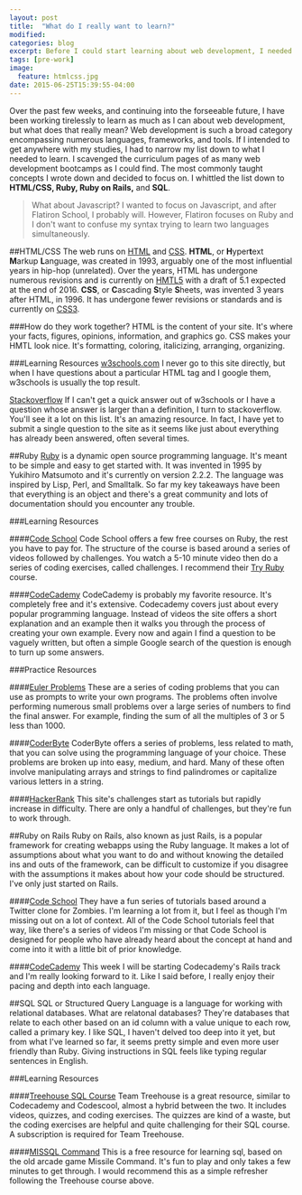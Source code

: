 ```yaml
---
layout: post
title:  "What do I really want to learn?"
modified:
categories: blog
excerpt: Before I could start learning about web development, I needed to consider what I really needed to learn and where I could find those resources.
tags: [pre-work]
image:
  feature: htmlcss.jpg
date: 2015-06-25T15:39:55-04:00
---
```


Over the past few weeks, and continuing into the forseeable future, I have been working tirelessly to learn as much as I can about web development, but what does that really mean? Web development is such a broad category encompassing numerous languages, frameworks, and tools. If I intended to get anywhere with my studies, I had to narrow my list down to what I needed to learn. I scavenged the curriculum pages of as many web development bootcamps as I could find. The most commonly taught concepts I wrote down and decided to focus on. I whittled the list down to **HTML/CSS, Ruby, Ruby on Rails,** and **SQL**.

>What about Javascript?
I wanted to focus on Javascript, and after Flatiron School, I probably will. However, Flatiron focuses on Ruby and I don't want to confuse my syntax trying to learn two languages simultaneously.

##HTML/CSS
The web runs on [HTML](https://en.wikipedia.org/wiki/HTML) and [CSS](https://en.wikipedia.org/wiki/Cascading_Style_Sheets). **HTML**, or **H**yper**t**ext **M**arkup **L**anguage, was created in 1993, arguably one of the most influential years in hip-hop (unrelated). Over the years, HTML has undergone numerous revisions and is currently on [HMTL5](https://en.wikipedia.org/wiki/HTML5) with a draft of 5.1 expected at the end of 2016. **CSS**, or **C**ascading **S**tyle **S**heets, was invented 3 years after HTML, in 1996. It has undergone fewer revisions or standards and is currently on [CSS3](https://en.wikipedia.org/wiki/Cascading_Style_Sheets#CSS_3). 

###How do they work together?
HTML is the content of your site. It's where your facts, figures, opinions, information, and graphics go. CSS makes your HMTL look nice. It's formatting, coloring, italicizing, arranging, organizing.

###Learning Resources
[w3schools.com](http://www.w3schools.com/html/default.asp) I never go to this site directly, but when I have questions about a particular HTML tag and I google them, w3schools is usually the top result.

[Stackoverflow](https://stackoverflow.com/questions/tagged/html) If I can't get a quick answer out of w3schools or I have a question whose answer is larger than a definition, I turn to stackoverflow. You'll see it a lot on this list. It's an amazing resource. In fact, I have yet to submit a single question to the site as it seems like just about everything has already been answered, often several times.

##Ruby
[Ruby](https://en.wikipedia.org/wiki/Ruby_(programming_language)) is a dynamic open source programming language. It's meant to be simple and easy to get started with. It was invented in 1995 by Yukihiro Matsumoto and it's currently on version 2.2.2. The language was inspired by Lisp, Perl, and Smalltalk. So far my key takeaways have been that everything is an object and there's a great community and lots of documentation should you encounter any trouble.

###Learning Resources

####[Code School](https://www.codeschool.com/paths/ruby)
Code School offers a few free courses on Ruby, the rest you have to pay for. The structure of the course is based around a series of videos followed by challenges. You watch a 5-10 minute video then do a series of coding exercises, called challenges. I recommend their [Try Ruby](https://www.codeschool.com/courses/try-ruby) course.

####[CodeCademy](https://www.codecademy.com/tracks/ruby)
CodeCademy is probably my favorite resource. It's completely free and it's extensive. Codecademy covers just about every popular programming language. Instead of videos the site offers a short explanation and an example then it walks you through the process of creating your own example. Every now and again I find a question to be vaguely written, but often a simple Google search of the question is enough to turn up some answers.

###Practice Resources

####[Euler Problems](https://projecteuler.net/)
These are a series of coding problems that you can use as prompts to write your own programs. The problems often involve performing numerous small problems over a large series of numbers to find the final answer. For example, finding  the sum of all the multiples of 3 or 5 less than 1000. 

####[CoderByte](http://www.coderbyte.com/CodingArea/Challenges/)
CoderByte offers a series of problems, less related to math, that you can solve using the programming language of your choice. These problems are broken up into easy, medium, and hard. Many of these often involve manipulating arrays and strings to find palindromes or capitalize various letters in a string.

####[HackerRank](https://www.hackerrank.com/domains/ruby/ruby-tutorials)
This site's challenges start as tutorials but rapidly increase in difficulty. There are only a handful of challenges, but they're fun to work through.

##Ruby on Rails
Ruby on Rails, also known as just Rails, is a popular framework for creating webapps using the Ruby language. It makes a lot of assumptions about what you want to do and without knowing the detailed ins and outs of the framework, can be difficult to customize if you disagree with the assumptions it makes about how your code should be structured. I've only just started on Rails.

####[Code School](https://www.codeschool.com/courses/rails-for-zombies-redux)
They have a fun series of tutorials based around a Twitter clone for Zombies. I'm learning a lot from it, but I feel as though I'm missing out on a lot of context. All of the Code School tutorials feel that way, like there's a series of videos I'm missing or that Code School is designed for people who have already heard about the concept at hand and come into it with a little bit of prior knowledge.

####[CodeCademy](https://www.codecademy.com/learn/learn-rails)
This week I will be starting Codecademy's Rails track and I'm really looking forward to it. Like I said before, I really enjoy their pacing and depth into each language.

##SQL
SQL or Structured Query Language is a language for working with relational databases. What are relatonal databases? They're databases that relate to each other based on an id column with a value unique to each row, called a primary key. I like SQL, I haven't delved too deep into it yet, but from what I've learned so far, it seems pretty simple and even more user friendly than Ruby. Giving instructions in SQL feels like typing regular sentences in English.

###Learning Resources

####[Treehouse SQL Course](http://teamtreehouse.com/library/programming/database-foundations)
Team Treehouse is a great resource, similar to Codecademy and Codescool, almost a hybrid between the two. It includes videos, quizzes, and coding exercises. The quizzes are kind of a waste, but the coding exercises are helpful and quite challenging for their SQL course. A subscription is required for Team Treehouse.

####[MISSQL Command](http://missqlcommand.com/)
This is a free resource for learning sql, based on the old arcade game Missile Command. It's fun to play and only takes a few minutes to get through. I would recommend this as a simple refresher following the Treehouse course above.
